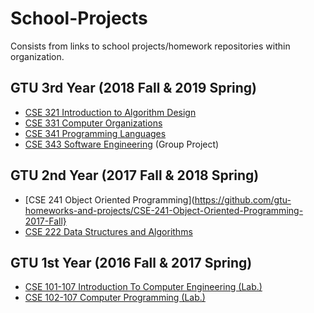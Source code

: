 # School-Projects
Consists from links to school projects/homework repositories within organization.
## GTU 3rd Year (2018 Fall & 2019 Spring)
- [CSE 321 Introduction to Algorithm Design](https://github.com/gtu-homeworks-and-projects/CSE-321-Introduction-to-Algorithm-Design-2018-Fall)
- [CSE 331 Computer Organizations](https://github.com/gtu-homeworks-and-projects/CSE-331-Computer-Organizations-2018-Fall)
- [CSE 341 Programming Languages](https://github.com/gtu-homeworks-and-projects/CSE-341-Programming-Languages-2018-Fall)
- [CSE 343 Software Engineering](https://github.com/gtu-homeworks-and-projects/CSE-343-Software-Engineering-BizTalk-2018-Fall) (Group Project)
## GTU 2nd Year (2017 Fall & 2018 Spring)
- [CSE 241 Object Oriented Programming](https://github.com/gtu-homeworks-and-projects/CSE-241-Object-Oriented-Programming-2017-Fall}
- [CSE 222 Data Structures and Algorithms](https://github.com/gtu-homeworks-and-projects/CSE-222-Data-Structures-and-Algorithms-2018-Spring)

## GTU 1st Year (2016 Fall & 2017 Spring)
- [CSE 101-107 Introduction To Computer Engineering (Lab.)](https://github.com/gtu-homeworks-and-projects/CSE-101-107-Introduction-To-Computer-Engineering-2016-Fall)
- [CSE 102-107 Computer Programming (Lab.)](https://github.com/gtu-homeworks-and-projects/CSE-102-107-Computer-Programming-2017-Spring)

